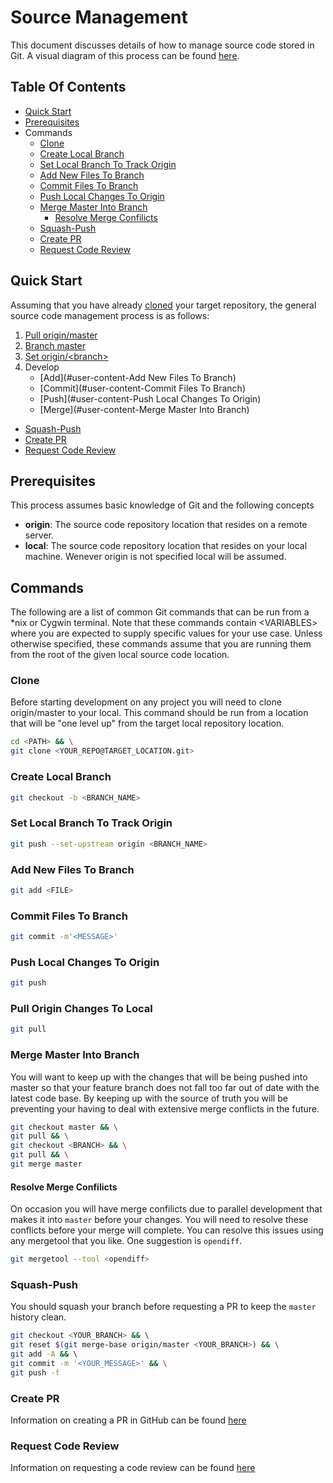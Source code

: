 # Source Management
This document discusses details of how to manage source code stored in Git. A visual diagram of this process can be found [here](./SourceManagement.pdf).

## Table Of Contents 
* [Quick Start](#user-content-)
* [Prerequisites](#user-content-)
* Commands
	* [Clone](#user-content-clone)
	* [Create Local Branch](#user-content-create-local-branch)
	* [Set Local Branch To Track Origin](#user-content-set-local-branch-to-track-origin)
	* [Add New Files To Branch](#user-content-add-new-files-to-branch)
	* [Commit Files To Branch](#user-content-commit-files-to-branch)
	* [Push Local Changes To Origin](#user-content-push-local-changes-to-origin)
	* [Merge Master Into Branch](#user-content-merge-master-into-branch)
		* [Resolve Merge Confilicts](#user-content-resolve-merge-confilicts)
	* [Squash-Push](#user-content-squash-push)
	* [Create PR](#user-content-creat-pr)
	* [Request Code Review](#user-content-request-code-review)  

## Quick Start
Assuming that you have already [cloned](#user-content-clone) your target repository, the general source code management process is as follows:

1. [Pull origin/master](#user-content-pull-origin-changes-to-local)
2. [Branch master](#user-content-create-local-branch)
3. [Set origin/\<branch\>](#user-content-set-local-branch-to-track-origin)
4. Develop
	* [Add](#user-content-Add New Files To Branch)
	* [Commit](#user-content-Commit Files To Branch)
	* [Push](#user-content-Push Local Changes To Origin)
	* [Merge](#user-content-Merge Master Into Branch)
* [Squash-Push](#user-content-squash-push)
* [Create PR](#user-content-create-pr)
* [Request Code Review](#user-content-request-code-review)

## Prerequisites
This process assumes basic knowledge of Git and the following concepts

* **origin**: The source code repository location that resides on a remote server.
* **local**: The source code repository location that resides on your local machine. Wenever origin is not specified local will be assumed.


## Commands
The following are a list of common Git commands that can be run from a *nix or Cygwin terminal. Note that these commands contain \<VARIABLES\> where you are expected to supply specific values for your use case. Unless otherwise specified, these commands assume that you are running them from the root of the given local source code location.

### Clone
Before starting development on any project you will need to clone origin/master to your local. This command should be run from a location that will be "one level up" from the target local repository location.

```sh
cd <PATH> && \
git clone <YOUR_REPO@TARGET_LOCATION.git>

```

### Create Local Branch

```sh
git checkout -b <BRANCH_NAME>

```

### Set Local Branch To Track Origin

```sh
git push --set-upstream origin <BRANCH_NAME>

```

### Add New Files To Branch

```sh
git add <FILE>

```

### Commit Files To Branch

```sh
git commit -m'<MESSAGE>'

```

### Push Local Changes To Origin

```sh
git push

```

### Pull Origin Changes To Local

```sh
git pull

```

### Merge Master Into Branch
You will want to keep up with the changes that will be being pushed into master so that your feature branch does not fall too far out of date with the latest code base. By keeping up with the source of truth you will be preventing your having to deal with extensive merge conflicts in the future.

```sh
git checkout master && \
git pull && \
git checkout <BRANCH> && \
git pull && \
git merge master

```

#### Resolve Merge Confilicts
On occasion you will have merge confilicts due to parallel development that makes it into `master` before your changes. You will need to resolve these conflicts before your merge will complete. You can resolve this issues using any mergetool that you like. One suggestion is `opendiff`.

```sh
git mergetool --tool <opendiff>

```

### Squash-Push
You should squash your branch before requesting a PR to keep the `master` history clean.

```sh
git checkout <YOUR_BRANCH> && \                        
git reset $(git merge-base origin/master <YOUR_BRANCH>) && \
git add -A && \                                           
git commit -m '<YOUR_MESSAGE>' && \
git push -f

```

### Create PR
Information on creating a PR in GitHub can be found [here](https://help.github.com/articles/about-pull-requests/)

### Request Code Review
Information on requesting a code review can be found [here](https://github.com/blog/2291-introducing-review-requests)